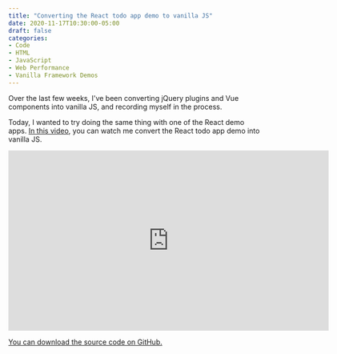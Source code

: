 ```yaml
---
title: "Converting the React todo app demo to vanilla JS"
date: 2020-11-17T10:30:00-05:00
draft: false
categories:
- Code
- HTML
- JavaScript
- Web Performance
- Vanilla Framework Demos
---
```


Over the last few weeks, I've been converting jQuery plugins and Vue components into vanilla JS, and recording myself in the process.

Today, I wanted to try doing the same thing with one of the React demo apps. [In this video](https://vimeo.com/478509683), you can watch me convert the React todo app demo into vanilla JS.

<iframe src="https://player.vimeo.com/video/478509683?color=0088cc&title=0&byline=0&portrait=0" width="640" height="360" frameborder="0" allow="autoplay; fullscreen" allowfullscreen></iframe>

[You can download the source code on GitHub.](https://gist.github.com/cferdinandi/0d2418e314f75b4e5b73d64401347d49)
